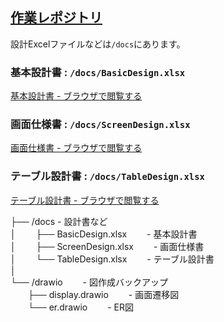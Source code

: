 ## [作業レポジトリ](https://github.com/tsu7kmii/team_management)
設計Excelファイルなどは`/docs`にあります。  
### 基本設計書 : `/docs/BasicDesign.xlsx`
[基本設計書 - ブラウザで閲覧する](https://docs.google.com/spreadsheets/d/1r8WyOIZeNG6DBgNoc33U01sQ_q8_MHceTraFStcmHcA/edit?usp=drive_link)
### 画面仕様書 : `/docs/ScreenDesign.xlsx`
[画面仕様書 - ブラウザで閲覧する](https://docs.google.com/spreadsheets/d/1SAOyUtI7zFvJ6qnsg7l_n8SwbdyYAgAduBrj8LNxmYw/edit?usp=drive_link)
### テーブル設計書 : `/docs/TableDesign.xlsx`
[テーブル設計書 - ブラウザで閲覧する](https://docs.google.com/spreadsheets/d/14bZGAYBpqBrf2632GxU1BIOzw0emZvEC_7QBHCDKOBo/edit?usp=drive_link)


├── /docs - 設計書など  
│   　　├── BasicDesign.xlsx   　　- 基本設計書  
│   　　├── ScreenDesign.xlsx   　　- 画面仕様書  
│   　　└── TableDesign.xlsx   　　- テーブル設計書  
│  
└── /drawio   　　- 図作成バックアップ  
   　　├── display.drawio   　　- 画面遷移図  
   　　└── er.drawio   　　- ER図  

